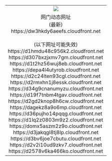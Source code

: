 ﻿<table>
  <tr></tr>
  <tr><td colspan=2 align=center><img src="https://dw3hkdy6aeefs.cloudfront.net/Up/oGate.jpg" /></td></tr>
  <tr><td colspan=2 align=center>网门动态网址<br/>(最新)
<br>https://dw3hkdy6aeefs.cloudfront.net
<br/><br/>(以下网址可能失效)
<br>https://d1hmdu48c956k2.cloudfront.net
<br>https://d307bxzjxmv7gm.cloudfront.net
<br>https://d1t2hz56wuj8eb.cloudfront.net
<br>https://depa4l4utyrob.cloudfront.net
<br>https://d2c24lten93cgl.cloudfront.net
<br>https://d2rmxhn1j8essk.cloudfront.net
<br>https://d34g9cnanumyzu.cloudfront.net
<br>https://d19f7tnbm4tgav.cloudfront.net
<br>https://d2gd2knop8h6cw.cloudfront.net
<br>https://dagekz8a9o6mp.cloudfront.net
<br>https://d36pujho14pqqg.cloudfront.net
<br>https://d1lq2z0803m9z2.cloudfront.net
<br>https://domx5aszm2z9o.cloudfront.net
<br>https://d3jakqgl8tj8lp.cloudfront.net
<br>https://d3bv6joe7cbutu.cloudfront.net
<br>https://d2v2i10ud9zkv7.cloudfront.net
<br>https://d2578v6ka466ko.cloudfront.net
    </td>
  </tr>
</table>
